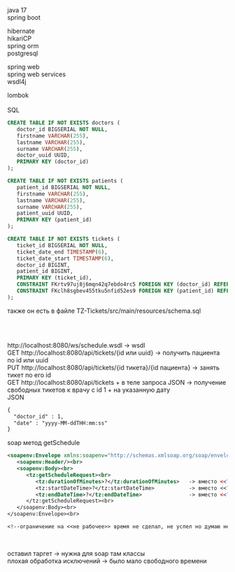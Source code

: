 java 17 <br>
spring boot <br>

hibernate <br>
hikariCP<br>
spring orm <br>
postgresql<br>

spring web <br>
spring web services <br>
wsdl4j<br>

lombok<br>
<br>
SQL 
```sql
CREATE TABLE IF NOT EXISTS doctors (
   doctor_id BIGSERIAL NOT NULL,
   firstname VARCHAR(255),
   lastname VARCHAR(255),
   surname VARCHAR(255),
   doctor_uuid UUID,
   PRIMARY KEY (doctor_id)
);

CREATE TABLE IF NOT EXISTS patients (
   patient_id BIGSERIAL NOT NULL,
   firstname VARCHAR(255),
   lastname VARCHAR(255),
   surname VARCHAR(255),
   patient_uuid UUID,
   PRIMARY KEY (patient_id)
);

CREATE TABLE IF NOT EXISTS tickets (
   ticket_id BIGSERIAL NOT NULL,
   ticket_date_end TIMESTAMP(6),
   ticket_date_start TIMESTAMP(6),
   doctor_id BIGINT,
   patient_id BIGINT,
   PRIMARY KEY (ticket_id),
   CONSTRAINT FKrtv97uj8j6mqn42q7ebdo4rc5 FOREIGN KEY (doctor_id) REFERENCES doctors,
   CONSTRAINT FKclh8sgbev455tku5nfid52es9 FOREIGN KEY (patient_id) REFERENCES patients
);
```
также он есть в файле TZ-Tickets/src/main/resources/schema.sql


<br><br>


http://localhost:8080/ws/schedule.wsdl -> wsdl<br>
GET http://localhost:8080/api/tickets/{id или uuid} -> получить пациента по id или uuid<br>
PUT http://localhost:8080/api/tickets/{id тикета}/{id пациента} -> занять тикет по его id<br>
GET http://localhost:8080/api/tickets + в теле запроса JSON -> получение свободных тикетов к врачу с id 1 + на указанную дату<br>
JSON
```txt
{
  "doctor_id" : 1,
  "date" : "yyyy-MM-ddTHH:mm:ss"
}
```


soap метод getSchedule<br>
```xml
<soapenv:Envelope xmlns:soapenv="http://schemas.xmlsoap.org/soap/envelope/" xmlns:tz="http://example.com/tz_kte_lab_soap"><br>
   <soapenv:Header/><br>
   <soapenv:Body><br>
      <tz:getScheduleRequest><br>
         <tz:durationOfMinutes>?</tz:durationOfMinutes>   -> вместо <<?>> длительность тикета в минутах<br>
         <tz:startDateTime>?</tz:startDateTime>           -> вместо <<?>> начало расписания формат -> yyyy-MM-ddTHH:mm:ss<br>
         <tz:endDateTime>?</tz:endDateTime>               -> вместо <<?>> конец расписания формат  -> yyyy-MM-ddTHH:mm:ss<br>
      </tz:getScheduleRequest><br>
   </soapenv:Body><br>
</soapenv:Envelope><br>

<!--ограничение на <<не рабочее>> время не сделал, не успел но думаю не сложно реализуется-->
```
<br>


оставил таргет              -> нужна для soap там классы<br>
плохая обработка исключений -> было мало свободного времени<br>


 



